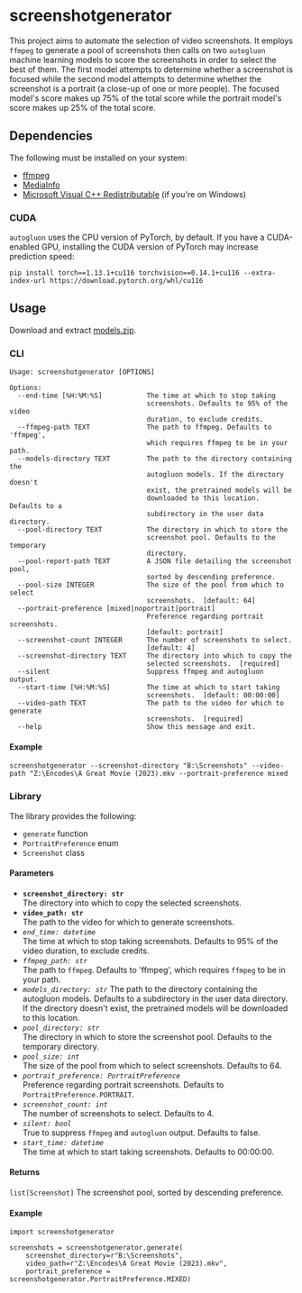 # screenshotgenerator
This project aims to automate the selection of video screenshots. It employs `ffmpeg` to generate a pool of screenshots then calls on two `autogluon` machine learning models to score the screenshots in order to select the best of them. The first model attempts to determine whether a screenshot is focused while the second model attempts to determine whether the screenshot is a portrait (a close-up of one or more people). The focused model's score makes up 75% of the total score while the portrait model's score makes up 25% of the total score.

## Dependencies
The following must be installed on your system:
- [ffmpeg](https://ffmpeg.org/download.html)
- [MediaInfo](https://mediaarea.net/en/MediaInfo)
- [Microsoft Visual C++ Redistributable](https://learn.microsoft.com/en-US/cpp/windows/latest-supported-vc-redist) (if you're on Windows)

### CUDA
`autogluon` uses the CPU version of PyTorch, by default. If you have a CUDA-enabled GPU, installing the CUDA version of PyTorch may increase prediction speed:
```
pip install torch==1.13.1+cu116 torchvision==0.14.1+cu116 --extra-index-url https://download.pytorch.org/whl/cu116
```

## Usage
Download and extract [models.zip](https://drive.google.com/file/d/1oRFO0fW-fmFn-CfsdvQqNTqQgU2gaQ0B/view?usp=sharing).

### CLI
```
Usage: screenshotgenerator [OPTIONS]

Options:
  --end-time [%H:%M:%S]           The time at which to stop taking
                                  screenshots. Defaults to 95% of the video
                                  duration, to exclude credits.
  --ffmpeg-path TEXT              The path to ffmpeg. Defaults to 'ffmpeg', 
                                  which requires ffmpeg to be in your path.
  --models-directory TEXT         The path to the directory containing the
                                  autogluon models. If the directory doesn't
                                  exist, the pretrained models will be
                                  downloaded to this location. Defaults to a 
                                  subdirectory in the user data directory.
  --pool-directory TEXT           The directory in which to store the
                                  screenshot pool. Defaults to the temporary 
                                  directory.
  --pool-report-path TEXT         A JSON file detailing the screenshot pool,
                                  sorted by descending preference.
  --pool-size INTEGER             The size of the pool from which to select
                                  screenshots.  [default: 64]
  --portrait-preference [mixed|noportrait|portrait]
                                  Preference regarding portrait screenshots.
                                  [default: portrait]
  --screenshot-count INTEGER      The number of screenshots to select.
                                  [default: 4]
  --screenshot-directory TEXT     The directory into which to copy the
                                  selected screenshots.  [required]
  --silent                        Suppress ffmpeg and autogluon output.
  --start-time [%H:%M:%S]         The time at which to start taking
                                  screenshots.  [default: 00:00:00]
  --video-path TEXT               The path to the video for which to generate
                                  screenshots.  [required]
  --help                          Show this message and exit.
```

#### Example
```
screenshotgenerator --screenshot-directory "B:\Screenshots" --video-path "Z:\Encodes\A Great Movie (2023).mkv --portrait-preference mixed
```

### Library
The library provides the following:
- `generate` function
- `PortraitPreference` enum
- `Screenshot` class

#### Parameters
- **`screenshot_directory: str`**  
The directory into which to copy the selected screenshots.
- **`video_path: str`**  
The path to the video for which to generate screenshots.
- _`end_time: datetime`_  
The time at which to stop taking screenshots. Defaults to 95% of the video duration, to exclude credits.
- _`ffmpeg_path: str`_  
The path to `ffmpeg`. Defaults to 'ffmpeg', which requires `ffmpeg` to be in your path.
- _`models_directory: str`_
The path to the directory containing the autogluon models. Defaults to a subdirectory in the user data directory.  
If the directory doesn't exist, the pretrained models will be downloaded to this location. 
- _`pool_directory: str`_  
The directory in which to store the screenshot pool. Defaults to the temporary directory.
- _`pool_size: int`_  
The size of the pool from which to select screenshots. Defaults to 64.
- _`portrait_preference: PortraitPreference`_  
Preference regarding portrait screenshots. Defaults to `PortraitPreference.PORTRAIT`.
- _`screenshot_count: int`_  
The number of screenshots to select. Defaults to 4.
- _`silent: bool`_  
True to suppress `ffmpeg` and `autogluon` output. Defaults to false.
- _`start_time: datetime`_  
The time at which to start taking screenshots. Defaults to 00:00:00.

#### Returns
`list[Screenshot]` The screenshot pool, sorted by descending preference.

#### Example
```
import screenshotgenerator

screenshots = screenshotgenerator.generate(
    screenshot_directory=r"B:\Screenshots",
    video_path=r"Z:\Encodes\A Great Movie (2023).mkv",
    portrait_preference = screenshotgenerator.PortraitPreference.MIXED)
```